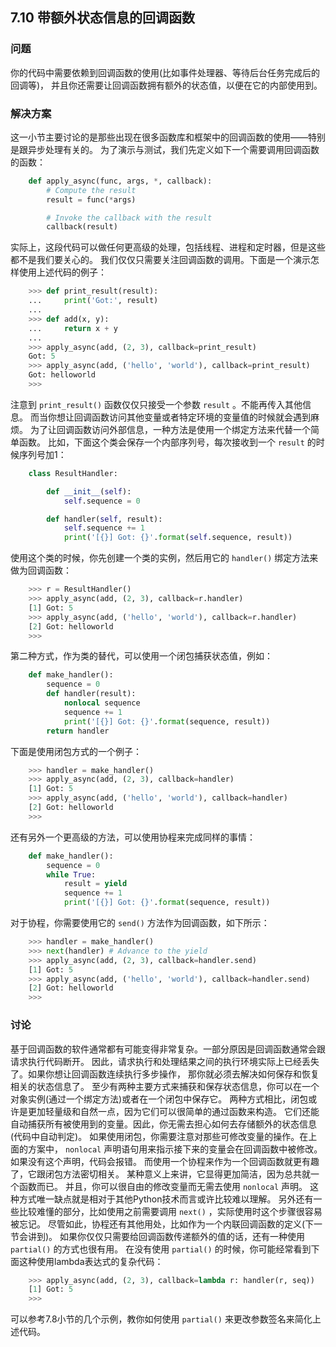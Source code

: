 ## 7.10 带额外状态信息的回调函数 ##
### 问题 ###
你的代码中需要依赖到回调函数的使用(比如事件处理器、等待后台任务完成后的回调等)，
并且你还需要让回调函数拥有额外的状态值，以便在它的内部使用到。
### 解决方案 ###
这一小节主要讨论的是那些出现在很多函数库和框架中的回调函数的使用——特别是跟异步处理有关的。
为了演示与测试，我们先定义如下一个需要调用回调函数的函数：
```python
    def apply_async(func, args, *, callback):
        # Compute the result
        result = func(*args)

        # Invoke the callback with the result
        callback(result)

```
实际上，这段代码可以做任何更高级的处理，包括线程、进程和定时器，但是这些都不是我们要关心的。
我们仅仅只需要关注回调函数的调用。下面是一个演示怎样使用上述代码的例子：
```python
    >>> def print_result(result):
    ...     print('Got:', result)
    ...
    >>> def add(x, y):
    ...     return x + y
    ...
    >>> apply_async(add, (2, 3), callback=print_result)
    Got: 5
    >>> apply_async(add, ('hello', 'world'), callback=print_result)
    Got: helloworld
    >>>

```
注意到 ``print_result()`` 函数仅仅只接受一个参数 ``result`` 。不能再传入其他信息。
而当你想让回调函数访问其他变量或者特定环境的变量值的时候就会遇到麻烦。
为了让回调函数访问外部信息，一种方法是使用一个绑定方法来代替一个简单函数。
比如，下面这个类会保存一个内部序列号，每次接收到一个 ``result`` 的时候序列号加1：
```python
    class ResultHandler:

        def __init__(self):
            self.sequence = 0

        def handler(self, result):
            self.sequence += 1
            print('[{}] Got: {}'.format(self.sequence, result))

```
使用这个类的时候，你先创建一个类的实例，然后用它的 ``handler()`` 绑定方法来做为回调函数：
```python
    >>> r = ResultHandler()
    >>> apply_async(add, (2, 3), callback=r.handler)
    [1] Got: 5
    >>> apply_async(add, ('hello', 'world'), callback=r.handler)
    [2] Got: helloworld
    >>>

```
第二种方式，作为类的替代，可以使用一个闭包捕获状态值，例如：
```python
    def make_handler():
        sequence = 0
        def handler(result):
            nonlocal sequence
            sequence += 1
            print('[{}] Got: {}'.format(sequence, result))
        return handler

```
下面是使用闭包方式的一个例子：
```python
    >>> handler = make_handler()
    >>> apply_async(add, (2, 3), callback=handler)
    [1] Got: 5
    >>> apply_async(add, ('hello', 'world'), callback=handler)
    [2] Got: helloworld
    >>>

```
还有另外一个更高级的方法，可以使用协程来完成同样的事情：
```python
    def make_handler():
        sequence = 0
        while True:
            result = yield
            sequence += 1
            print('[{}] Got: {}'.format(sequence, result))

```
对于协程，你需要使用它的 ``send()`` 方法作为回调函数，如下所示：
```python
    >>> handler = make_handler()
    >>> next(handler) # Advance to the yield
    >>> apply_async(add, (2, 3), callback=handler.send)
    [1] Got: 5
    >>> apply_async(add, ('hello', 'world'), callback=handler.send)
    [2] Got: helloworld
    >>>

```
### 讨论 ###
基于回调函数的软件通常都有可能变得非常复杂。一部分原因是回调函数通常会跟请求执行代码断开。
因此，请求执行和处理结果之间的执行环境实际上已经丢失了。如果你想让回调函数连续执行多步操作，
那你就必须去解决如何保存和恢复相关的状态信息了。
至少有两种主要方式来捕获和保存状态信息，你可以在一个对象实例(通过一个绑定方法)或者在一个闭包中保存它。
两种方式相比，闭包或许是更加轻量级和自然一点，因为它们可以很简单的通过函数来构造。
它们还能自动捕获所有被使用到的变量。因此，你无需去担心如何去存储额外的状态信息(代码中自动判定)。
如果使用闭包，你需要注意对那些可修改变量的操作。在上面的方案中，
``nonlocal`` 声明语句用来指示接下来的变量会在回调函数中被修改。如果没有这个声明，代码会报错。
而使用一个协程来作为一个回调函数就更有趣了，它跟闭包方法密切相关。
某种意义上来讲，它显得更加简洁，因为总共就一个函数而已。
并且，你可以很自由的修改变量而无需去使用 ``nonlocal`` 声明。
这种方式唯一缺点就是相对于其他Python技术而言或许比较难以理解。
另外还有一些比较难懂的部分，比如使用之前需要调用 ``next()`` ，实际使用时这个步骤很容易被忘记。
尽管如此，协程还有其他用处，比如作为一个内联回调函数的定义(下一节会讲到)。
如果你仅仅只需要给回调函数传递额外的值的话，还有一种使用 ``partial()`` 的方式也很有用。
在没有使用 ``partial()`` 的时候，你可能经常看到下面这种使用lambda表达式的复杂代码：
```python
    >>> apply_async(add, (2, 3), callback=lambda r: handler(r, seq))
    [1] Got: 5
    >>>

```
可以参考7.8小节的几个示例，教你如何使用 ``partial()`` 来更改参数签名来简化上述代码。
